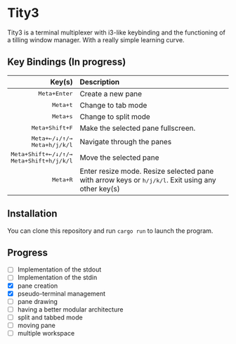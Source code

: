 # Tity3

Tity3 is a terminal multiplexer with i3-like keybinding and the functioning of a tilling window manager. With a really simple learning curve.

## Key Bindings (In progress)

| Key(s) | Description
|-------:|:------------
|<kbd>Meta+Enter</kbd> | Create a new pane
|<kbd>Meta+t</kbd> | Change to tab mode
|<kbd>Meta+s</kbd> | Change to split mode
|<kbd>Meta+Shift+F</kbd> | Make the selected pane fullscreen.
|<kbd>Meta+&larr;/&darr;/&uarr;/&rarr;</kbd><br><kbd>Meta+h/j/k/l</kbd> | Navigate through the panes
|<kbd>Meta+Shift+&larr;/&darr;/&uarr;/&rarr;</kbd><br><kbd>Meta+Shift+h/j/k/l</kbd> | Move the selected pane
|<kbd>Meta+R</kbd> | Enter resize mode. Resize selected pane with arrow keys or <kbd>h/j/k/l</kbd>. Exit using any other key(s)

## Installation

You can clone this repository and run `cargo run` to launch the program.

## Progress
- [ ] Implementation of the stdout
- [ ] Implementation of the stdin
- [x] pane creation
- [x] pseudo-terminal management
- [ ] pane drawing
- [ ] having a better modular architecture
- [ ] split and tabbed mode
- [ ] moving pane
- [ ] multiple workspace
